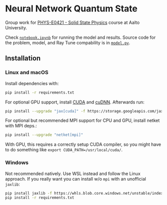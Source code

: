 # Neural Network Quantum State

Group work for [PHYS-E0421 - Solid State Physics](https://mycourses.aalto.fi/course/view.php?id=31530) course at Aalto University.

Check [`notebook.ipynb`](https://github.com/nikosavola/NeuralNetworkQuantumState/blob/main/notebook.ipynb) for running the model and results. Source code for the problem, model, and Ray Tune compability is in [`model.py`](https://github.com/nikosavola/NeuralNetworkQuantumState/blob/main/model.py).

## Installation

### Linux and macOS

Install dependencies with:
```bash
pip install -r requirements.txt
```
For optional GPU support, install [CUDA](https://developer.nvidia.com/cuda-downloads) and [cuDNN](https://developer.nvidia.com/rdp/cudnn-download). Afterwards run:
```bash
pip install --upgrade "jax[cuda]" -f https://storage.googleapis.com/jax-releases/jax_releases.html
```
For optional but recommended MPI support for CPU and GPU, install netket with MPI deps.:
```bash
pip install --upgrade "netket[mpi]"
```
With GPU, this requires a correctly setup CUDA compiler, so you might have to do something like `export CUDA_PATH=/usr/local/cuda/`.

### Windows

Not recommended natively. Use WSL instead and follow the Linux approach. If you really want you can install w/o `mpi` with an unofficial `jaxlib`:
```bash
pip install jaxlib -f https://whls.blob.core.windows.net/unstable/index.html
pip install -r requirements.txt
```

